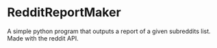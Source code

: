 # RedditReportMaker
A simple python program that outputs a report of a given subreddits list. Made with the reddit API. 

